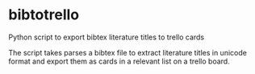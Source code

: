# bibtotrello
Python script to export bibtex literature titles to trello cards

The script takes parses a bibtex file to extract literature titles in unicode format and export them as cards in a relevant list on a trello board.
